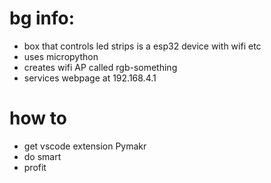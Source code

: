 # bg info:
* box that controls led strips is a esp32 device with wifi etc
* uses micropython
* creates wifi AP called rgb-something
* services webpage at 192.168.4.1

# how to
* get vscode extension Pymakr
* do smart
* profit
